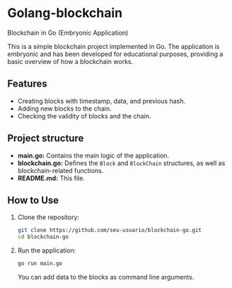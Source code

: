 # Golang-blockchain
Blockchain in Go (Embryonic Application)

This is a simple blockchain project implemented in Go. The application is embryonic and has been developed for educational purposes, providing a basic overview of how a blockchain works.

## Features

- Creating blocks with timestamp, data, and previous hash.
- Adding new blocks to the chain.
- Checking the validity of blocks and the chain.

## Project structure

- **main.go:** Contains the main logic of the application.
- **blockchain.go:** Defines the `Block` and `BlockChain` structures, as well as blockchain-related functions.
- **README.md:** This file.

## How to Use

1. Clone the repository:

    ```bash
    git clone https://github.com/seu-usuario/blockchain-go.git
    cd blockchain-go
    ```

2. Run the application:

    ```bash
    go run main.go
    ```

    You can add data to the blocks as command line arguments.
